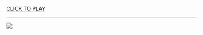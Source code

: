 
<a href="https://premium76.site?title=survival_unblocked_games&ref=13M">CLICK TO PLAY</a></h3>
<hr>

<a href="https://premium76.site?title=survival_unblocked_games&ref=13M"><img src="https://clearcache.store/games.png"></a>


